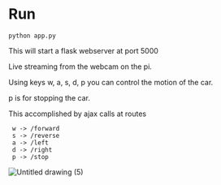 # Run

`python app.py`

This will start a flask webserver at port 5000

Live streaming from the webcam on the pi.

Using keys w, a, s, d, p you can control the motion of the car.

p is for stopping the car.

This accomplished by ajax calls at routes

```
 w -> /forward
 s -> /reverse
 a -> /left
 d -> /right
 p -> /stop
```

![Untitled drawing (5)](https://user-images.githubusercontent.com/30196830/108810912-2dfbf100-75d2-11eb-8e4c-8bbd49c53435.png)
